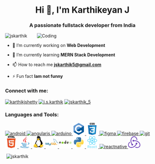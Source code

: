 <h1 align="center">Hi 👋, I'm Karthikeyan J</h1>
<h3 align="center">A passionate fullstack developer from India</h3>
<img align="right" alt="Coding" width="400" src="https://camo.githubusercontent.com/cae12fddd9d6982901d82580bdf321d81fb299141098ca1c2d4891870827bf17/68747470733a2f2f6d69726f2e6d656469756d2e636f6d2f6d61782f313336302f302a37513379765349765f7430696f4a2d5a2e676966">

<p align="left"> <img src="https://komarev.com/ghpvc/?username=jskarthik&label=Profile%20views&color=0e75b6&style=flat" alt="jskarthik" /> </p>

- 🔭 I’m currently working on **Web Development**

- 🌱 I’m currently learning **MERN Stack Development**

- 📫 How to reach me **jskarthik5@gmail.com**

- ⚡ Fun fact **Iam not funny**

<h3 align="left">Connect with me:</h3>
<p align="left">
<a href="https://linkedin.com/in/karthikjshetty" target="blank"><img align="center" src="https://img.icons8.com/ios-filled/50/linkedin.png" alt="karthikjshetty" height="30" width="40" /></a>
<a href="https://instagram.com/j.s.karthik" target="blank"><img align="center" src="https://img.icons8.com/3d-fluency/94/instagram-new.png" alt="j.s.karthik" height="30" width="40" /></a>
<a href="https://www.codechef.com/users/jskarthik_5" target="blank"><img align="center" src="https://cdn.jsdelivr.net/npm/simple-icons@3.1.0/icons/codechef.svg" alt="jskarthik_5" height="30" width="40" /></a>
</p>

<h3 align="left">Languages and Tools:</h3>
<p align="left"> <a href="https://developer.android.com" target="_blank" rel="noreferrer"> <img src="https://img.icons8.com/arcade/64/android-os.png" alt="android" width="40" height="40"/> </a> <a href="https://angular.io" target="_blank" rel="noreferrer"> <img src="https://img.icons8.com/external-tal-revivo-tritone-tal-revivo/32/external-angular-a-typescript-based-open-source-web-application-framework-logo-tritone-tal-revivo.png" alt="angularjs" width="40" height="40"/> </a> <a href="https://www.arduino.cc/" target="_blank" rel="noreferrer"> <img src="https://img.icons8.com/color/48/arduino.png" alt="arduino" alt="arduino" width="40" height="40"/> </a> <a href="https://www.cprogramming.com/" target="_blank" rel="noreferrer"> <img src="https://raw.githubusercontent.com/devicons/devicon/master/icons/c/c-original.svg" alt="c" width="40" height="40"/> </a> <a href="https://www.w3schools.com/css/" target="_blank" rel="noreferrer"> <img src="https://raw.githubusercontent.com/devicons/devicon/master/icons/css3/css3-original-wordmark.svg" alt="css3" width="40" height="40"/> </a> <a href="https://www.figma.com/" target="_blank" rel="noreferrer"> <img src="https://www.vectorlogo.zone/logos/figma/figma-icon.svg" alt="figma" width="40" height="40"/> </a> <a href="https://firebase.google.com/" target="_blank" rel="noreferrer"> <img src="https://www.vectorlogo.zone/logos/firebase/firebase-icon.svg" alt="firebase" width="40" height="40"/> </a> <a href="https://git-scm.com/" target="_blank" rel="noreferrer"> <img src="https://www.vectorlogo.zone/logos/git-scm/git-scm-icon.svg" alt="git" width="40" height="40"/> </a> <a href="https://www.w3.org/html/" target="_blank" rel="noreferrer"> <img src="https://raw.githubusercontent.com/devicons/devicon/master/icons/html5/html5-original-wordmark.svg" alt="html5" width="40" height="40"/> </a> <a href="https://www.java.com" target="_blank" rel="noreferrer"> <img src="https://raw.githubusercontent.com/devicons/devicon/master/icons/java/java-original.svg" alt="java" width="40" height="40"/> </a> <a href="https://www.linux.org/" target="_blank" rel="noreferrer"> <img src="https://raw.githubusercontent.com/devicons/devicon/master/icons/linux/linux-original.svg" alt="linux" width="40" height="40"/> </a> <a href="https://www.mysql.com/" target="_blank" rel="noreferrer"> <img src="https://raw.githubusercontent.com/devicons/devicon/master/icons/mysql/mysql-original-wordmark.svg" alt="mysql" width="40" height="40"/> </a> <a href="https://nodejs.org" target="_blank" rel="noreferrer"> <img src="https://raw.githubusercontent.com/devicons/devicon/master/icons/nodejs/nodejs-original-wordmark.svg" alt="nodejs" width="40" height="40"/> </a> <a href="https://www.python.org" target="_blank" rel="noreferrer"> <img src="https://raw.githubusercontent.com/devicons/devicon/master/icons/python/python-original.svg" alt="python" width="40" height="40"/> </a> <a href="https://reactjs.org/" target="_blank" rel="noreferrer"> <img src="https://raw.githubusercontent.com/devicons/devicon/master/icons/react/react-original-wordmark.svg" alt="react" width="40" height="40"/> </a> <a href="https://reactnative.dev/" target="_blank" rel="noreferrer"> <img src="https://reactnative.dev/img/header_logo.svg" alt="reactnative" width="40" height="40"/> </a> <a href="https://redux.js.org" target="_blank" rel="noreferrer"> <img src="https://raw.githubusercontent.com/devicons/devicon/master/icons/redux/redux-original.svg" alt="redux" width="40" height="40"/> </a> </p>

<p>&nbsp;<img align="center" src="https://github-readme-stats.vercel.app/api?username=jskarthik&show_icons=true&locale=en" alt="jskarthik" /></p>
